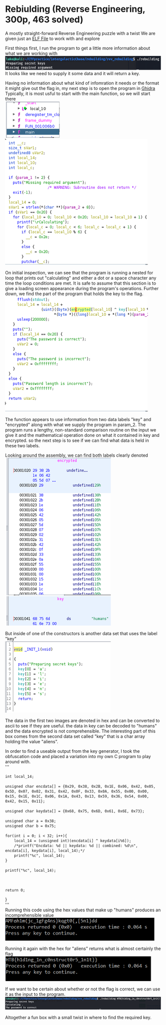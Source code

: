 # Rebiulding (Reverse Engineering, 300p, 463 solved)

A mostly straight-forward Reverse Engineering puzzle with a twist
We are given just an [ELF File](rebuilding) to work with and explore

First things first, I run the program to get a little more information about what we are working with  
![Figure 1](runProgram.png)  
It looks like we need to supply it some data and it will return a key.

Having no information about what kind of infomration it needs or the format it might give out the flag in, my next step is to open the program in [Ghidra](https://ghidra-sre.org)  
Typically, it is most usful to start with the main function, so we will start there  
![Figure 2](functions.png)  
![Figure 3](mainFunction.png)

On initial inspection, we can see that the program is running a nested for loop that prints out "calculating" and either a dot or a space character any time the loop conditions are met. It is safe to assume that this section is to give a loading screen appearance during the program's operations. Further down, we find the part of the program that holds the key to the flag.  
![Figure 4](obfuscationFunction.png)  

The function appears to use information from two data labels "key" and "encrypted" along with what we supply the program in param_2.
The program runs a lengthy, non-standard comparison routine on the input we give it and the mathematical operation done on what it contained in key and encrypted. so the next step is to see if we can find what data is held in these two labels.  

Looking around the assembly, we can find both labels clearly denoted  
![Figure 5](encData.png)  
![Figure 6](key.png)  

But inside of one of the constructors is another data set that uses the label "key"  
![Figure 7](realkey.png)  

The data in the first two images are denoted in hex and can be converted to ascii to see if they are useful. the data in key can be decoded to "humans" and the data encrypted is not comprehensible. The interesting part of this box comes from the second data set called "key" that is a char array holding the value "aliens". 

In order to find a useable output from the key generator, I took the obfuscation code and placed a variation into my own C program to play around with.  
'''  

    int local_14;  
    
    unsigned char encdata[] = {0x29, 0x38, 0x2B, 0x1E, 0x06, 0x42, 0x05, 0x5D, 0x07, 0x02, 0x31, 0x42, 0x0F, 0x33, 0x0A, 0x55, 0x00, 0x00, 0x15, 0x1E, 0x1C, 0x06, 0x1A, 0x43, 0x13, 0x59, 0x36, 0x54, 0x00, 0x42, 0x15, 0x11};  

    unsigned char keydata[] = {0x68, 0x75, 0x6D, 0x61, 0x6E, 0x73};

    unsigned char a = 0x38;
    unsigned char b = 0x75;

    for(int i = 0; i < 32; i++){
        local_14 = (unsigned int)(encdata[i] ^ keydata[i%6]);
        /*printf("Encdata: %d || keydata: %d || combined: %d\n", encdata[i], keydata[i], local_14);*/
        printf("%c", local_14);
    }

    printf("%c", local_14);



    return 0;
}  
'''  
Running this code using the hex values that make up "humans" produces an incomprehensible value  
![Figure 8](fakeflag.png)  

Running it again with the hex for "aliens" returns what is almost certainly the flag  
![Figure 9](flag.png)  

If we want to be certain about whether or not the flag is correct, we can use it as the input to the program.  
![Figure 10](proofofcompletion.png)  


Altogether a fun box with a small twist in where to find the required key.
